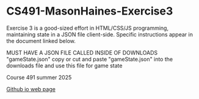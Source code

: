 # CS491-MasonHaines-Exercise3
Exercise 3 is a good-sized effort in HTML/CSS/JS programming, maintaining state in a JSON file client-side. Specific instructions appear in the document linked below.

MUST HAVE A JSON FILE CALLED INSIDE OF DOWNLOADS "gameState.json"
copy or cut and paste "gameState.json" into the downloads file and use this file for game state

Course 491 summer 2025 

[Github io web page](https://masonhaines.github.io/CS491-MasonHaines-Exercise3/)


